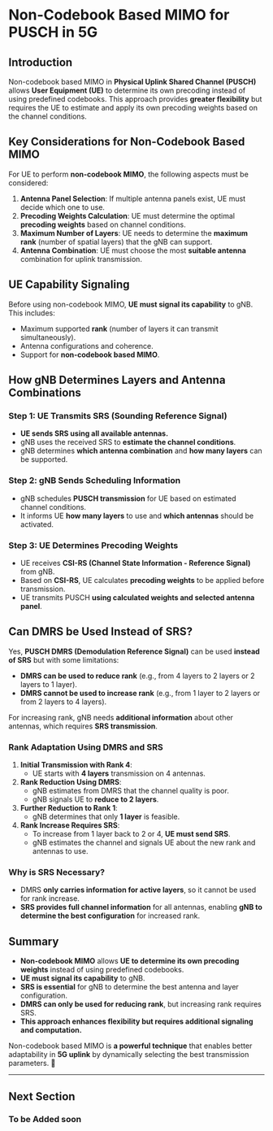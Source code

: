 # Non-Codebook Based MIMO for PUSCH in 5G

## Introduction
Non-codebook based MIMO in **Physical Uplink Shared Channel (PUSCH)** allows **User Equipment (UE)** to determine its own precoding instead of using predefined codebooks. This approach provides **greater flexibility** but requires the UE to estimate and apply its own precoding weights based on the channel conditions.

## Key Considerations for Non-Codebook Based MIMO
For UE to perform **non-codebook MIMO**, the following aspects must be considered:
1. **Antenna Panel Selection**: If multiple antenna panels exist, UE must decide which one to use.
2. **Precoding Weights Calculation**: UE must determine the optimal **precoding weights** based on channel conditions.
3. **Maximum Number of Layers**: UE needs to determine the **maximum rank** (number of spatial layers) that the gNB can support.
4. **Antenna Combination**: UE must choose the most **suitable antenna** combination for uplink transmission.

## UE Capability Signaling
Before using non-codebook MIMO, **UE must signal its capability** to gNB. This includes:
- Maximum supported **rank** (number of layers it can transmit simultaneously).
- Antenna configurations and coherence.
- Support for **non-codebook based MIMO**.

## How gNB Determines Layers and Antenna Combinations
### **Step 1: UE Transmits SRS (Sounding Reference Signal)**
- **UE sends SRS using all available antennas.**
- gNB uses the received SRS to **estimate the channel conditions**.
- gNB determines **which antenna combination** and **how many layers** can be supported.

### **Step 2: gNB Sends Scheduling Information**
- gNB schedules **PUSCH transmission** for UE based on estimated channel conditions.
- It informs UE **how many layers** to use and **which antennas** should be activated.

### **Step 3: UE Determines Precoding Weights**
- UE receives **CSI-RS (Channel State Information - Reference Signal)** from gNB.
- Based on **CSI-RS**, UE calculates **precoding weights** to be applied before transmission.
- UE transmits PUSCH **using calculated weights and selected antenna panel**.

## Can DMRS be Used Instead of SRS?
Yes, **PUSCH DMRS (Demodulation Reference Signal)** can be used **instead of SRS** but with some limitations:
- **DMRS can be used to reduce rank** (e.g., from 4 layers to 2 layers or 2 layers to 1 layer).
- **DMRS cannot be used to increase rank** (e.g., from 1 layer to 2 layers or from 2 layers to 4 layers).

For increasing rank, gNB needs **additional information** about other antennas, which requires **SRS transmission**.

### **Rank Adaptation Using DMRS and SRS**
1. **Initial Transmission with Rank 4**:
   - UE starts with **4 layers** transmission on 4 antennas.
2. **Rank Reduction Using DMRS**:
   - gNB estimates from DMRS that the channel quality is poor.
   - gNB signals UE to **reduce to 2 layers**.
3. **Further Reduction to Rank 1**:
   - gNB determines that only **1 layer** is feasible.
4. **Rank Increase Requires SRS**:
   - To increase from 1 layer back to 2 or 4, **UE must send SRS**.
   - gNB estimates the channel and signals UE about the new rank and antennas to use.

### **Why is SRS Necessary?**
- DMRS **only carries information for active layers**, so it cannot be used for rank increase.
- **SRS provides full channel information** for all antennas, enabling **gNB to determine the best configuration** for increased rank.

## Summary
- **Non-codebook MIMO** allows **UE to determine its own precoding weights** instead of using predefined codebooks.
- **UE must signal its capability** to gNB.
- **SRS is essential** for gNB to determine the best antenna and layer configuration.
- **DMRS can only be used for reducing rank**, but increasing rank requires SRS.
- **This approach enhances flexibility but requires additional signaling and computation.**

Non-codebook based MIMO is **a powerful technique** that enables better adaptability in **5G uplink** by dynamically selecting the best transmission parameters. 🚀

---
## Next Section
### To be Added soon
